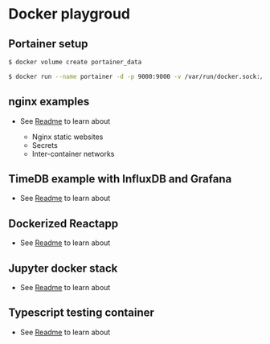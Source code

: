 # Docker playgroud

## Portainer setup

```bash
$ docker volume create portainer_data

$ docker run --name portainer -d -p 9000:9000 -v /var/run/docker.sock:/var/run/docker.sock -v portainer_data:/data portainer/portainer
```

## nginx examples

* See [Readme](nginx/Readme.md) to learn about

    * Nginx static websites
    * Secrets
    * Inter-container networks

## TimeDB example with InfluxDB and Grafana

* See [Readme](timedb/Readme.md) to learn about


## Dockerized Reactapp

* See [Readme](react-sample/Readme.md) to learn about

## Jupyter docker stack

* See [Readme](jupyter/Readme.md) to learn about

## Typescript testing container

* See [Readme](typescript-node-12/README.md) to learn about

